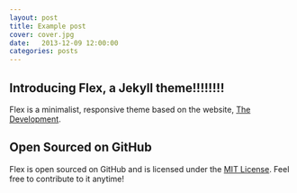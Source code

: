 ```yaml
---
layout: post
title: Example post
cover: cover.jpg
date:   2013-12-09 12:00:00
categories: posts
---
```


## Introducing Flex, a Jekyll theme!!!!!!!!

Flex is a minimalist, responsive theme based on the website, [The Development](http://thedevelopment.co).

## Open Sourced on GitHub

Flex is open sourced on GitHub and is licensed under the [MIT License](http://opensource.org/licenses/MIT). Feel free to contribute to it anytime!
